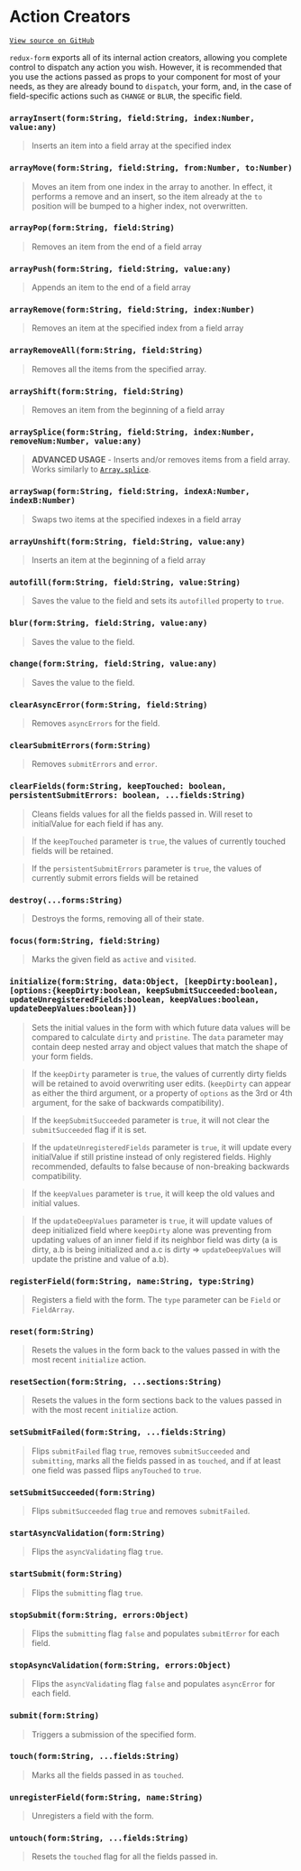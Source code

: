 # Action Creators

[`View source on GitHub`](https://github.com/redux-form/redux-form/blob/master/src/actions.js)

`redux-form` exports all of its internal action creators, allowing you complete
control to dispatch any action you wish. However, it is recommended that you use
the actions passed as props to your component for most of your needs, as they
are already bound to `dispatch`, your form, and, in the case of field-specific
actions such as `CHANGE` or `BLUR`, the specific field.

### `arrayInsert(form:String, field:String, index:Number, value:any)`

> Inserts an item into a field array at the specified index

### `arrayMove(form:String, field:String, from:Number, to:Number)`

> Moves an item from one index in the array to another. In effect, it performs a
> remove and an insert, so the item already at the `to` position will be bumped
> to a higher index, not overwritten.

### `arrayPop(form:String, field:String)`

> Removes an item from the end of a field array

### `arrayPush(form:String, field:String, value:any)`

> Appends an item to the end of a field array

### `arrayRemove(form:String, field:String, index:Number)`

> Removes an item at the specified index from a field array

### `arrayRemoveAll(form:String, field:String)`

> Removes all the items from the specified array.

### `arrayShift(form:String, field:String)`

> Removes an item from the beginning of a field array

### `arraySplice(form:String, field:String, index:Number, removeNum:Number, value:any)`

> **ADVANCED USAGE** - Inserts and/or removes items from a field array. Works
> similarly to
> [`Array.splice`](https://developer.mozilla.org/en-US/docs/Web/JavaScript/Reference/Global_Objects/Array/splice).

### `arraySwap(form:String, field:String, indexA:Number, indexB:Number)`

> Swaps two items at the specified indexes in a field array

### `arrayUnshift(form:String, field:String, value:any)`

> Inserts an item at the beginning of a field array

### `autofill(form:String, field:String, value:String)`

> Saves the value to the field and sets its `autofilled` property to `true`.

### `blur(form:String, field:String, value:any)`

> Saves the value to the field.

### `change(form:String, field:String, value:any)`

> Saves the value to the field.

### `clearAsyncError(form:String, field:String)`

> Removes `asyncErrors` for the field.

### `clearSubmitErrors(form:String)`

> Removes `submitErrors` and `error`.

### `clearFields(form:String, keepTouched: boolean, persistentSubmitErrors: boolean, ...fields:String)`

> Cleans fields values for all the fields passed in. Will reset to initialValue for each field if has any.

> If the `keepTouched` parameter is `true`, the values of currently touched
> fields will be retained.

> If the `persistentSubmitErrors` parameter is `true`,
> the values of currently submit errors fields will be retained

### `destroy(...forms:String)`

> Destroys the forms, removing all of their state.

### `focus(form:String, field:String)`

> Marks the given field as `active` and `visited`.

### `initialize(form:String, data:Object, [keepDirty:boolean], [options:{keepDirty:boolean, keepSubmitSucceeded:boolean, updateUnregisteredFields:boolean, keepValues:boolean, updateDeepValues:boolean}])`

> Sets the initial values in the form with which future data values will be
> compared to calculate `dirty` and `pristine`. The `data` parameter may contain
> deep nested array and object values that match the shape of your form fields.

> If the `keepDirty` parameter is `true`, the values of currently dirty fields
> will be retained to avoid overwriting user edits. (`keepDirty` can appear as
> either the third argument, or a property of `options` as the 3rd or 4th
> argument, for the sake of backwards compatibility).

> If the `keepSubmitSucceeded` parameter is `true`, it will not clear the
> `submitSucceeded` flag if it is set.

> If the `updateUnregisteredFields` parameter is `true`, it will update every
> initialValue if still pristine instead of only registered fields. Highly
> recommended, defaults to false because of non-breaking backwards
> compatibility.

> If the `keepValues` parameter is `true`, it will keep the old values and
> initial values.

> If the `updateDeepValues` parameter is `true`, it will update values of
> deep initialized field where `keepDirty` alone was preventing from updating
> values of an inner field if its neighbor field was dirty (a is dirty,
> a.b is being initialized and a.c is dirty => `updateDeepValues` will update
> the pristine and value of a.b).

### `registerField(form:String, name:String, type:String)`

> Registers a field with the form. The `type` parameter can be `Field` or
> `FieldArray`.

### `reset(form:String)`

> Resets the values in the form back to the values passed in with the most recent
> `initialize` action.

### `resetSection(form:String, ...sections:String)`

> Resets the values in the form sections back to the values passed in with the most recent
> `initialize` action.

### `setSubmitFailed(form:String, ...fields:String)`

> Flips `submitFailed` flag `true`, removes `submitSucceeded` and `submitting`,
> marks all the fields passed in as `touched`, and if at least one field was
> passed flips `anyTouched` to `true`.

### `setSubmitSucceeded(form:String)`

> Flips `submitSucceeded` flag `true` and removes `submitFailed`.

### `startAsyncValidation(form:String)`

> Flips the `asyncValidating` flag `true`.

### `startSubmit(form:String)`

> Flips the `submitting` flag `true`.

### `stopSubmit(form:String, errors:Object)`

> Flips the `submitting` flag `false` and populates `submitError` for each
> field.

### `stopAsyncValidation(form:String, errors:Object)`

> Flips the `asyncValidating` flag `false` and populates `asyncError` for each
> field.

### `submit(form:String)`

> Triggers a submission of the specified form.

### `touch(form:String, ...fields:String)`

> Marks all the fields passed in as `touched`.

### `unregisterField(form:String, name:String)`

> Unregisters a field with the form.

### `untouch(form:String, ...fields:String)`

> Resets the `touched` flag for all the fields passed in.
